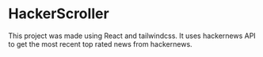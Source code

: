 # HackerScroller

This project was made using React and tailwindcss.
It uses hackernews API to get the most recent top rated news from hackernews.

